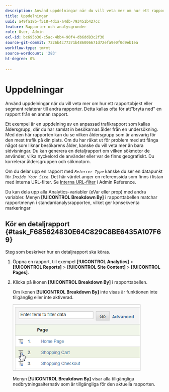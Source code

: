 ```yaml
---
description: Använd uppdelningar när du vill veta mer om hur ett rapportobjekt eller segment relaterar till andra rapporter. Detta kallas ofta för att"bryta ned" en rapport från en annan rapport.
title: Uppdelningar
uuid: a49fa18b-f518-4d1a-a4db-793451b427cc
feature: Rapporter och analysgrunder
role: User, Admin
exl-id: bc695b30-c5ac-4bb4-90f4-db6dd83c2f30
source-git-commit: 7226b4c77371b486006671d72efa9e0f0d9eb1ea
workflow-type: tm+mt
source-wordcount: '283'
ht-degree: 0%

---
```


# Uppdelningar

Använd uppdelningar när du vill veta mer om hur ett rapportobjekt eller segment relaterar till andra rapporter. Detta kallas ofta för att&quot;bryta ned&quot; en rapport från en annan rapport.

Ett exempel är en uppdelning av en anpassad trafikrapport som kallas åldersgrupp, där du har samlat in besökarnas ålder från en undersökning. Med den här rapporten kan du se vilken åldersgrupp som är ansvarig för den mest trafik på din plats. Om du har råkat ut för problem med att fånga något som liknar besökarens ålder, kanske du vill veta mer än bara sidvisningar. Du kan generera en detaljrapport om vilken sökmotor de använder, vilka nyckelord de använder eller var de finns geografiskt. Du korrelerar åldersgruppen och sökmotorn.

Om du delar upp en rapport med *`Referrer Type`* kanske du ser en datapunkt för *`Inside Your Site`*. Det här värdet anger en referenssida som finns i listan med interna URL-filter. Se [Interna URL-filter](/help/admin/admin/internal-url-filter-admin.md) i Admin Reference.

Du kan dela upp alla Analytics-variabler (eVar eller prop) med andra variabler. Menyn **[!UICONTROL Breakdown By]** i rapporttabellen matchar rapportmenyn i standardanalysrapporten, vilket ger konsekventa markeringar

## Kör en detaljrapport {#task_F685624830E64C829C8BE6435A107F69}

Steg som beskriver hur en detaljrapport ska köras.

<!-- 

t_reports_breakdown.xml

 -->

1. Öppna en rapport, till exempel **[!UICONTROL Analytics]** > **[!UICONTROL Reports]** > **[!UICONTROL Site Content]** > **[!UICONTROL Pages]**.
1. Klicka på ikonen **[!UICONTROL Breakdown By]** i rapporttabellen.

   Om ikonen **[!UICONTROL Breakdown By]** inte visas är funktionen inte tillgänglig eller inte aktiverad.

   ![](assets/breakdown.png)

   Menyn **[!UICONTROL Breakdown By]** visar alla tillgängliga nedbrytningsalternativ som är tillgängliga för den aktuella rapporten.
